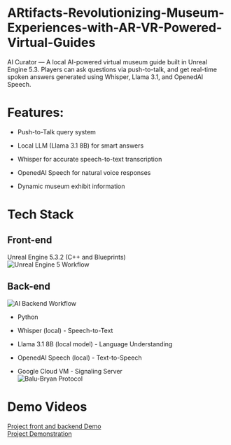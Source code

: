 # ARtifacts-Revolutionizing-Museum-Experiences-with-AR-VR-Powered-Virtual-Guides
AI Curator — A local AI-powered virtual museum guide built in Unreal Engine 5.3. Players can ask questions via push-to-talk, and get real-time spoken answers generated using Whisper, Llama 3.1, and OpenedAI Speech.

# **Features:**

- Push-to-Talk query system

- Local LLM (Llama 3.1 8B) for smart answers

- Whisper for accurate speech-to-text transcription

- OpenedAI Speech for natural voice responses

- Dynamic museum exhibit information

# Tech Stack
## Front-end

Unreal Engine 5.3.2 (C++ and Blueprints)  
![Unreal Engine 5 Workflow](https://github.com/user-attachments/assets/9b7ad29b-98c3-44b0-8013-c5640df5f816)

## Back-end
![AI Backend Workflow](https://github.com/user-attachments/assets/b841bd0a-c847-41f8-9d0c-a55e0bd9e95f)  
- Python

- Whisper (local) - Speech-to-Text

- Llama 3.1 8B (local model) - Language Understanding

- OpenedAI Speech (local) - Text-to-Speech

- Google Cloud VM - Signaling Server  
![Balu-Bryan Protocol](https://github.com/user-attachments/assets/da5edf2f-5d77-4cf2-b931-9aef65fadf01)


# Demo Videos
[Project front and backend Demo](https://drive.google.com/file/d/1Esq4w7d07Hx4hgJhUlXMUxXLdDcj83Rq/view?usp=drive_link)  
[Project Demonstration](https://drive.google.com/file/d/1s_I74UmfInXPOW7paAaa3rmibv40wcog/view?usp=drive_link)
